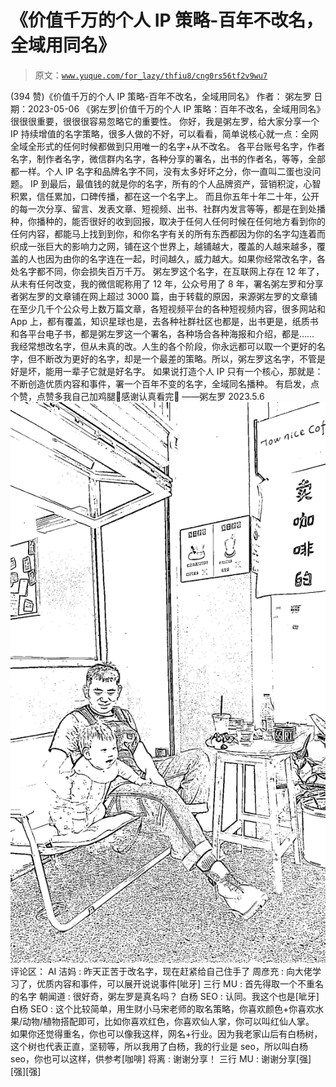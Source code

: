 # 《价值千万的个人 IP 策略-百年不改名，全域用同名》

> 原文：[`www.yuque.com/for_lazy/thfiu8/cng0rs56tf2v9wu7`](https://www.yuque.com/for_lazy/thfiu8/cng0rs56tf2v9wu7)

<ne-h2 id="a9f46223" data-lake-id="a9f46223"><ne-heading-ext><ne-heading-anchor></ne-heading-anchor><ne-heading-fold></ne-heading-fold></ne-heading-ext><ne-heading-content><ne-text id="u78c6e5ea">(394 赞)《价值千万的个人 IP 策略-百年不改名，全域用同名》</ne-text></ne-heading-content></ne-h2> <ne-p id="uee93d2c1" data-lake-id="uee93d2c1"><ne-text id="u3248c2d2">作者： 粥左罗</ne-text></ne-p> <ne-p id="u262e7069" data-lake-id="u262e7069"><ne-text id="u98c611e5">日期：2023-05-06</ne-text></ne-p> <ne-p id="ufb414ed2" data-lake-id="ufb414ed2"><ne-text id="u7e443116">《粥左罗|价值千万的个人 IP 策略：百年不改名，全域用同名》</ne-text></ne-p> <ne-p id="u2cd6fcac" data-lake-id="u2cd6fcac"><ne-text id="ud9726e77">很很很重要，很很很容易忽略它的重要性。</ne-text></ne-p> <ne-p id="u36eb10a2" data-lake-id="u36eb10a2"><ne-text id="ud358f7c2">你好，我是粥左罗，给大家分享一个 IP 持续增值的名字策略，很多人做的不好，可以看看，简单说核心就一点：全网全域全形式的任何时候都做到只用唯一的名字+从不改名。</ne-text></ne-p> <ne-p id="ub0c813c0" data-lake-id="ub0c813c0"><ne-text id="u1aa0c730">各平台账号名字，作者名字，制作者名字，微信群内名字，各种分享的署名，出书的作者名，等等，全部都一样。个人 IP 名字和品牌名字不同，没有太多好坏之分，你一直叫二蛋也没问题。</ne-text></ne-p> <ne-p id="u603c2da0" data-lake-id="u603c2da0"><ne-text id="u310bbb06">IP 到最后，最值钱的就是你的名字，所有的个人品牌资产，营销积淀，心智积累，信任累加，口碑传播，都在这一个名字上。</ne-text></ne-p> <ne-p id="ubbd96f40" data-lake-id="ubbd96f40"><ne-text id="u3ec5fdd6">而且你五年十年二十年，公开的每一次分享、留言、发表文章、短视频、出书、社群内发言等等，都是在到处播种，你播种的，能否很好的收到回报，取决于任何人任何时候在任何地方看到你的任何内容，都能马上找到到你，和你名字有关的所有东西都因为你的名字勾连着而织成一张巨大的影响力之网，铺在这个世界上，越铺越大，覆盖的人越来越多，覆盖的人也因为由你的名字连在一起，时间越久，威力越大。如果你经常改名字，各处名字都不同，你会损失百万千万。</ne-text></ne-p> <ne-p id="u3381a419" data-lake-id="u3381a419"><ne-text id="ub4877390">粥左罗这个名字，在互联网上存在 12 年了，从未有任何改变，我的微信昵称用了 12 年，公众号用了 8 年，署名粥左罗和分享者粥左罗的文章铺在网上超过 3000 篇，由于转载的原因，来源粥左罗的文章铺在至少几千个公众号上数万篇文章，各短视频平台的各种短视频内容，很多网站和 App 上，都有覆盖，知识星球也是，去各种社群社区也都是，出书更是，纸质书和各平台电子书，都是粥左罗这一个署名，各种场合各种海报和介绍，都是……</ne-text></ne-p> <ne-p id="u88385851" data-lake-id="u88385851"><ne-text id="u298a5df5">我经常想改名字，但从未真的改。人生的各个阶段，你永远都可以取一个更好的名字，但不断改为更好的名字，却是一个最差的策略。所以，粥左罗这名字，不管是好是坏，能用一辈子它就是好名字。</ne-text></ne-p> <ne-p id="ua9fd19d4" data-lake-id="ua9fd19d4"><ne-text id="ucb1e3ac3">如果说打造个人 IP 只有一个核心，那就是：不断创造优质内容和事件，署一个百年不变的名字，全域同名播种。</ne-text></ne-p> <ne-p id="ub8bb4cd2" data-lake-id="ub8bb4cd2"><ne-text id="ud2801313">有启发，点个赞，点赞多我自己加鸡腿🍗感谢认真看完🥳</ne-text></ne-p> <ne-p id="uf6119742" data-lake-id="uf6119742"><ne-text id="ue381f4e5">——粥左罗 2023.5.6</ne-text><ne-card data-card-name="image" data-card-type="inline" id="ccxRA" data-event-boundary="card">![](img/19f1649105ba398715d04f229f351706.png)  <ne-hole id="u54a025ee" data-lake-id="u54a025ee"><ne-card data-card-name="hr" data-card-type="block" id="d2DDY" data-event-boundary="card"><ne-p id="u75f801d4" data-lake-id="u75f801d4"><ne-text id="ue5146477">评论区：</ne-text></ne-p> <ne-p id="ub9186c3f" data-lake-id="ub9186c3f"><ne-text id="ubd9ef20d">AI 洁妈 : 昨天正苦于改名字，现在赶紧给自己住手了</ne-text> <ne-text id="u4d5b4c4c">周彦充 : 向大佬学习了，优质内容和事件，可以展开说说事件[呲牙]</ne-text> <ne-text id="u7dd6060e">三行 MU : 首先得取一个不重名的名字</ne-text> <ne-text id="u8d9009e3">朝闻道 : 很好奇，粥左罗是真名吗？</ne-text> <ne-text id="u7b60f0e3">白杨 SEO : 认同。我这个也是[呲牙]</ne-text> <ne-text id="u8d8dbcf6">白杨 SEO : 这个比较简单，用生财小马宋老师的取名策略，你喜欢颜色+你喜欢水果/动物/植物搭配即可，比如你喜欢红色，你喜欢仙人掌，你可以叫红仙人掌。</ne-text></ne-p> <ne-p id="udfa5785d" data-lake-id="udfa5785d"><ne-text id="u127b1bf6">如果你还觉得重名，你也可以像我这样，网名+行业。因为我老家山后有白杨树，这个树也代表正直，坚韧等，所以我用了白杨，我的行业是 seo，所以叫白杨 seo，你也可以这样，供参考[咖啡]</ne-text> <ne-text id="uf2a67020">将离 : 谢谢分享！</ne-text> <ne-text id="u8a6b79e4">三行 MU : 谢谢分享[强][强][强]</ne-text></ne-p></ne-card></ne-hole></ne-card></ne-p>